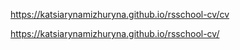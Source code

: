 https://katsiarynamizhuryna.github.io/rsschool-cv/cv

https://katsiarynamizhuryna.github.io/rsschool-cv/